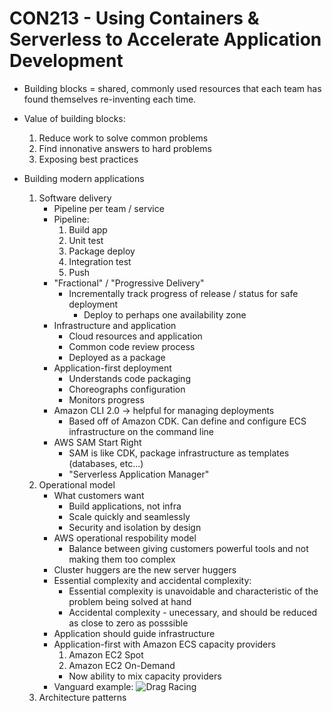 # CON213 - Using Containers & Serverless to Accelerate Application Development

* Building blocks = shared, commonly used resources that each team has found themselves re-inventing each time.

* Value of building blocks:
	1. Reduce work to solve common problems
	2. Find innonative answers to hard problems
	3. Exposing best practices

* Building modern applications
	1. Software delivery
		* Pipeline per team / service
		* Pipeline:
			1. Build app
			2. Unit test
			3. Package deploy
			4. Integration test
			5. Push
		* "Fractional" / "Progressive Delivery"
			* Incrementally track progress of release / status for safe deployment
				* Deploy to perhaps one availability zone
		* Infrastructure and application
			* Cloud resources and application
			* Common code review process
			* Deployed as a package
		* Application-first deployment
			* Understands code packaging
			* Choreographs configuration
			* Monitors progress
		* Amazon CLI 2.0 -> helpful for managing deployments
			* Based off of Amazon CDK. Can define and configure ECS infrastructure on the command line
		* AWS SAM Start Right
			* SAM is like CDK, package infrastructure as templates (databases, etc...)
			* "Serverless Application Manager"
	2. Operational model
		* What customers want
			* Build applications, not infra
			* Scale quickly and seamlessly
			* Security and isolation by design
		* AWS operational respobility model
			* Balance between giving customers powerful tools and not making them too complex
		* Cluster huggers are the new server huggers
		* Essential complexity and accidental complexity:
			* Essential complexity is unavoidable and characteristic of the problem being solved at hand
			* Accidental complexity - unecessary, and should be reduced as close to zero as posssible
		* Application should guide infrastructure
		* Application-first with Amazon ECS capacity providers
			1. Amazon EC2 Spot
			2. Amazon EC2 On-Demand
			* Now ability to mix capacity providers
		* Vanguard example:
		![Drag Racing](Dragster.jpg)
	3. Architecture patterns
